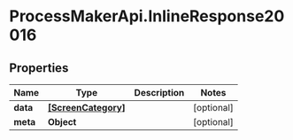 # ProcessMakerApi.InlineResponse20016

## Properties

Name | Type | Description | Notes
------------ | ------------- | ------------- | -------------
**data** | [**[ScreenCategory]**](ScreenCategory.md) |  | [optional] 
**meta** | **Object** |  | [optional] 


